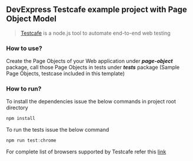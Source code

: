 ## DevExpress Testcafe example project with Page Object Model

> [Testcafe](https://devexpress.github.io/testcafe/) is a node.js tool to automate end-to-end web testing

### How to use?

Create the Page Objects of your Web application under **_page-object_** package, call those Page Objects in tests under **_tests_** package (Sample Page Objects, testcase included in this template)

### How to run?

To install the dependencies issue the below commands in project root directory

```javascript
npm install
```

To run the tests issue the below command

```javascript
npm run test:chrome
```

For complete list of browsers supported by Testcafe refer this [link](https://devexpress.github.io/testcafe/documentation/using-testcafe/common-concepts/browsers/browser-support.html)
